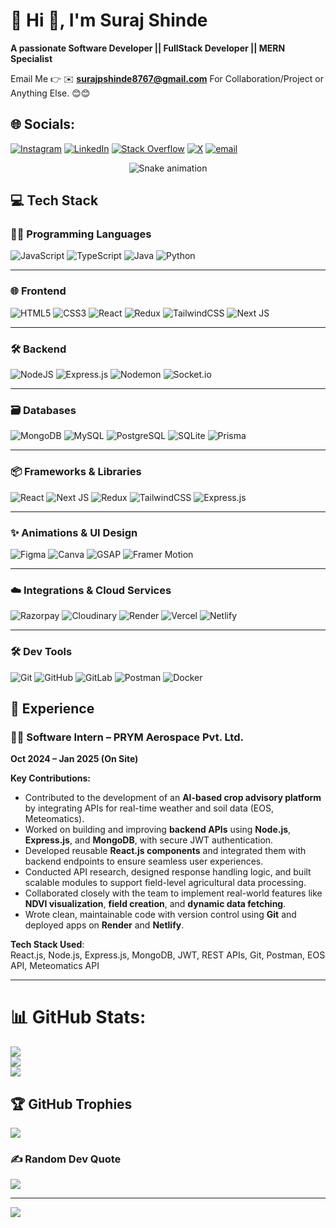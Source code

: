 # 💫 Hi 👋, I'm Suraj Shinde
**A passionate Software Developer || FullStack Developer || MERN Specialist**

Email Me 👉 ✉️ **surajpshinde8767@gmail.com** For Collaboration/Project or Anything Else. 😊😊

## 🌐 Socials:
[![Instagram](https://img.shields.io/badge/Instagram-%23E4405F.svg?logo=Instagram&logoColor=white)](https://instagram.com/surajshinde_87) [![LinkedIn](https://img.shields.io/badge/LinkedIn-%230077B5.svg?logo=linkedin&logoColor=white)](https://linkedin.com/in/surajshinde87) [![Stack Overflow](https://img.shields.io/badge/-Stackoverflow-FE7A16?logo=stack-overflow&logoColor=white)](https://stackoverflow.com/users/https://stackoverflow.com/users/30600357/suraj-shinde) [![X](https://img.shields.io/badge/X-black.svg?logo=X&logoColor=white)](https://x.com/surajshinde_87) [![email](https://img.shields.io/badge/Email-D14836?logo=gmail&logoColor=white)](mailto:surajpshinde8767@gmail.com) 
<!-- Snake Game Repo View -->

<div align="center">
  <img src="https://profile-readme-generator.com/assets/snake.svg" alt="Snake animation" />
</div>

## 💻 Tech Stack

### 🧑‍💻 Programming Languages
![JavaScript](https://img.shields.io/badge/javascript-%23323330.svg?&logo=javascript&logoColor=%23F7DF1E)
![TypeScript](https://img.shields.io/badge/typescript-%23007ACC.svg?&logo=typescript&logoColor=white)
![Java](https://img.shields.io/badge/java-%23ED8B00.svg?&logo=openjdk&logoColor=white)
![Python](https://img.shields.io/badge/python-3670A0?&logo=python&logoColor=ffdd54)

---

### 🌐 Frontend
![HTML5](https://img.shields.io/badge/html5-%23E34F26.svg?&logo=html5&logoColor=white)
![CSS3](https://img.shields.io/badge/css3-%231572B6.svg?&logo=css3&logoColor=white)
![React](https://img.shields.io/badge/react-%2320232a.svg?&logo=react&logoColor=%2361DAFB)
![Redux](https://img.shields.io/badge/redux-%23593d88.svg?&logo=redux&logoColor=white)
![TailwindCSS](https://img.shields.io/badge/tailwindcss-%2338B2AC.svg?&logo=tailwind-css&logoColor=white)
![Next JS](https://img.shields.io/badge/Next-black?&logo=next.js&logoColor=white)

---

### 🛠️ Backend
![NodeJS](https://img.shields.io/badge/node.js-6DA55F?&logo=node.js&logoColor=white)
![Express.js](https://img.shields.io/badge/express.js-%23404d59.svg?&logo=express&logoColor=%2361DAFB)
![Nodemon](https://img.shields.io/badge/NODEMON-%23323330.svg?&logo=nodemon&logoColor=%BBDEAD)
![Socket.io](https://img.shields.io/badge/Socket.io-black?&logo=socket.io&badgeColor=010101)

---

### 🗃️ Databases
![MongoDB](https://img.shields.io/badge/MongoDB-%234ea94b.svg?&logo=mongodb&logoColor=white)
![MySQL](https://img.shields.io/badge/mysql-4479A1.svg?&logo=mysql&logoColor=white)
![PostgreSQL](https://img.shields.io/badge/postgres-%23316192.svg?&logo=postgresql&logoColor=white)
![SQLite](https://img.shields.io/badge/sqlite-%2307405e.svg?&logo=sqlite&logoColor=white)
![Prisma](https://img.shields.io/badge/Prisma-3982CE?&logo=Prisma&logoColor=white)

---

### 📦 Frameworks & Libraries
![React](https://img.shields.io/badge/react-%2320232a.svg?&logo=react&logoColor=%2361DAFB)
![Next JS](https://img.shields.io/badge/Next-black?&logo=next.js&logoColor=white)
![Redux](https://img.shields.io/badge/redux-%23593d88.svg?&logo=redux&logoColor=white)
![TailwindCSS](https://img.shields.io/badge/tailwindcss-%2338B2AC.svg?&logo=tailwind-css&logoColor=white)
![Express.js](https://img.shields.io/badge/express.js-%23404d59.svg?&logo=express&logoColor=%2361DAFB)

---

### ✨ Animations & UI Design
![Figma](https://img.shields.io/badge/figma-%23F24E1E.svg?&logo=figma&logoColor=white)
![Canva](https://img.shields.io/badge/Canva-%2300C4CC.svg?&logo=Canva&logoColor=white)
![GSAP](https://img.shields.io/badge/GSAP-88CE02?&logo=greensock&logoColor=black)
![Framer Motion](https://img.shields.io/badge/framer-motion-%23121011.svg?&logo=framer&logoColor=white)

---

### ☁️ Integrations & Cloud Services
![Razorpay](https://img.shields.io/badge/razorpay-%2300C4CC.svg?&logo=razorpay&logoColor=white)
![Cloudinary](https://img.shields.io/badge/cloudinary-0A2540?&logo=cloudinary&logoColor=white)
![Render](https://img.shields.io/badge/Render-%46E3B7.svg?&logo=render&logoColor=white)
![Vercel](https://img.shields.io/badge/vercel-%23000000.svg?&logo=vercel&logoColor=white)
![Netlify](https://img.shields.io/badge/netlify-%23000000.svg?&logo=netlify&logoColor=#00C7B7)

---

### 🛠️ Dev Tools
![Git](https://img.shields.io/badge/git-%23F05033.svg?&logo=git&logoColor=white)
![GitHub](https://img.shields.io/badge/github-%23121011.svg?&logo=github&logoColor=white)
![GitLab](https://img.shields.io/badge/gitlab-%23181717.svg?&logo=gitlab&logoColor=white)
![Postman](https://img.shields.io/badge/Postman-FF6C37?&logo=postman&logoColor=white)
![Docker](https://img.shields.io/badge/docker-%230db7ed.svg?&logo=docker&logoColor=white)

## 💼 Experience

### 🧑‍💻 Software Intern – PRYM Aerospace Pvt. Ltd.  
**Oct 2024 – Jan 2025 (On Site)**    

**Key Contributions:**
- Contributed to the development of an **AI-based crop advisory platform** by integrating APIs for real-time weather and soil data (EOS, Meteomatics).
- Worked on building and improving **backend APIs** using **Node.js**, **Express.js**, and **MongoDB**, with secure JWT authentication.
- Developed reusable **React.js components** and integrated them with backend endpoints to ensure seamless user experiences.
- Conducted API research, designed response handling logic, and built scalable modules to support field-level agricultural data processing.
- Collaborated closely with the team to implement real-world features like **NDVI visualization**, **field creation**, and **dynamic data fetching**.
- Wrote clean, maintainable code with version control using **Git** and deployed apps on **Render** and **Netlify**.

**Tech Stack Used**:  
React.js, Node.js, Express.js, MongoDB, JWT, REST APIs, Git, Postman, EOS API, Meteomatics API

---
# 📊 GitHub Stats:
![](https://github-readme-stats.vercel.app/api?username=surajshinde87&theme=dark&hide_border=false&include_all_commits=true&count_private=true)<br/>
![](https://nirzak-streak-stats.vercel.app/?user=surajshinde87&theme=dark&hide_border=false)<br/>
![](https://github-readme-stats.vercel.app/api/top-langs/?username=surajshinde87&theme=dark&hide_border=false&include_all_commits=true&count_private=true&layout=compact)

## 🏆 GitHub Trophies
![](https://github-profile-trophy.vercel.app/?username=surajshinde87&theme=radical&no-frame=false&no-bg=true&margin-w=4)

### ✍️ Random Dev Quote
![](https://quotes-github-readme.vercel.app/api?type=horizontal&theme=tokyonight)

---
[![](https://visitcount.itsvg.in/api?id=surajshinde87&icon=0&color=4)](https://visitcount.itsvg.in)

